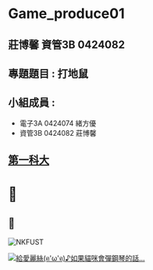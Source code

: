 # Game_produce01

## 莊博馨 資管3B 0424082

## 專題題目 : 打地鼠

## 小組成員 :

* 電子3A 0424074 緒方優
* 資管3B 0424082 莊博馨


## [第一科大](http://www.nkfust.edu.tw/bin/home.php)

# :pig:
## :horse:


![NKFUST](nkfust.jpg.jpg "NKFUST")

[![給愛麗絲(ฅ'ω'ฅ)♪如果貓咪會彈鋼琴的話...]( https://img.youtube.com/vi/IfxxNX5NuUo/0.jpg)]( https://www.youtube.com/watch?v=IfxxNX5NuUo "給愛麗絲(ฅ'ω'ฅ)♪如果貓咪會彈鋼琴的話...")
